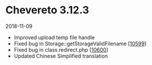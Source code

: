# Chevereto 3.12.3

2018-11-09

- Improved upload temp file handle
- Fixed bug in Storage::getStorageValidFilename [[10599](https://chevereto.com/community/threads/10599/)]
- Fixed bug in class.redirect.php [[10600](https://chevereto.com/community/threads/10600/)]
- Updated Chinese Simplified translation
